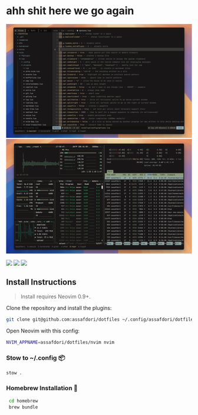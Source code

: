 # ahh shit here we go again

![terminal-preview](https://raw.githubusercontent.com/assafdori/dotfiles/slim/preview.png)
![terminal-preview](https://raw.githubusercontent.com/assafdori/dotfiles/slim/preview2.png)

<a href="https://dotfyle.com/assafdori/dotfiles-nvim"><img src="https://dotfyle.com/assafdori/dotfiles-nvim/badges/plugins?style=flat" /></a>
<a href="https://dotfyle.com/assafdori/dotfiles-nvim"><img src="https://dotfyle.com/assafdori/dotfiles-nvim/badges/leaderkey?style=flat" /></a>
<a href="https://dotfyle.com/assafdori/dotfiles-nvim"><img src="https://dotfyle.com/assafdori/dotfiles-nvim/badges/plugin-manager?style=flat" /></a>

## Install Instructions

> Install requires Neovim 0.9+.

Clone the repository and install the plugins:

```sh
git clone git@github.com:assafdori/dotfiles ~/.config/assafdori/dotfiles
```

Open Neovim with this config:

```sh
NVIM_APPNAME=assafdori/dotfiles/nvim nvim
```

### Stow to ~/.config 📦

```bash
stow .
```

### Homebrew Installation 🍺

```bash
 cd homebrew
 brew bundle
```

